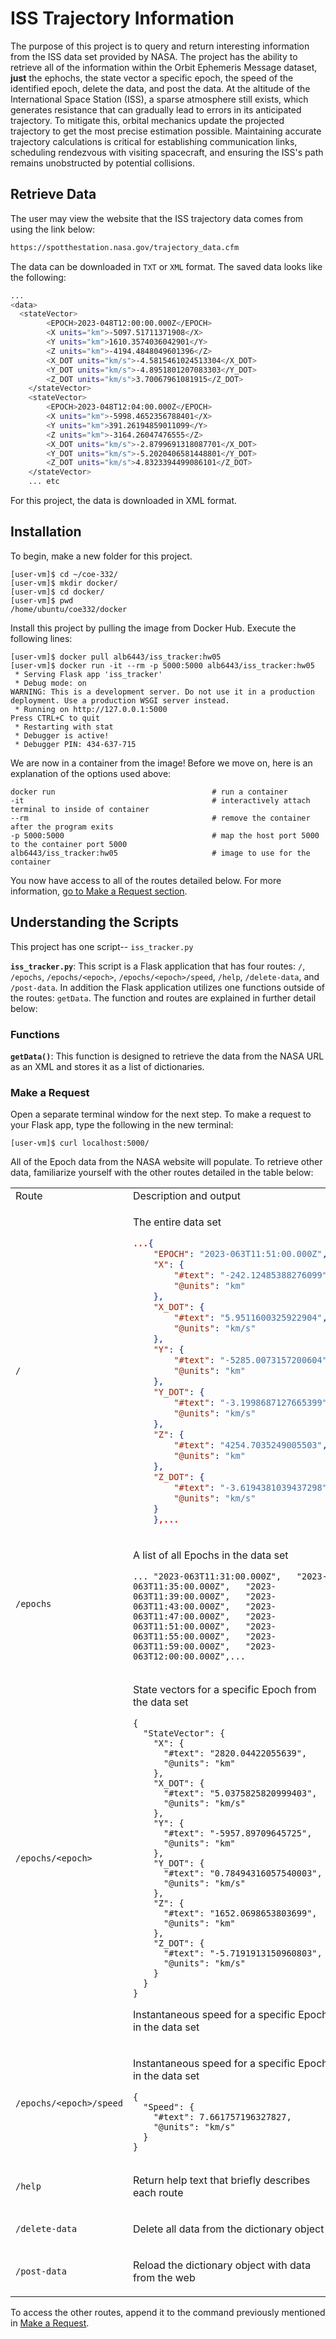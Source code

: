 # ISS Trajectory Information

The purpose of this project is to query and return interesting information from the ISS data set provided by NASA. The project has the ability to retrieve all of the information within the Orbit Ephemeris Message dataset, **just** the ephochs, the state vector a specific epoch, the speed of the identified epoch, delete the data, and post the data. At the altitude of the International Space Station (ISS), a sparse atmosphere still exists, which generates resistance that can gradually lead to errors in its anticipated trajectory. To mitigate this, orbital mechanics update the projected trajectory to get the most precise estimation possible. Maintaining accurate trajectory calculations is critical for establishing communication links, scheduling rendezvous with visiting spacecraft, and ensuring the ISS's path remains unobstructed by potential collisions.

## Retrieve Data

The user may view the website that the ISS trajectory data comes from using the link below:

```bash
https://spotthestation.nasa.gov/trajectory_data.cfm
```
The data can be downloaded in ``TXT`` or ``XML`` format. The saved data looks like the following: 

```bash
...
<data>
  <stateVector>
        <EPOCH>2023-048T12:00:00.000Z</EPOCH>
        <X units="km">-5097.51711371908</X>
        <Y units="km">1610.3574036042901</Y>
        <Z units="km">-4194.4848049601396</Z>
        <X_DOT units="km/s">-4.5815461024513304</X_DOT>
        <Y_DOT units="km/s">-4.8951801207083303</Y_DOT>
        <Z_DOT units="km/s">3.70067961081915</Z_DOT>
    </stateVector>
    <stateVector>
        <EPOCH>2023-048T12:04:00.000Z</EPOCH>
        <X units="km">-5998.4652356788401</X>
        <Y units="km">391.26194859011099</Y>
        <Z units="km">-3164.26047476555</Z>
        <X_DOT units="km/s">-2.8799691318087701</X_DOT>
        <Y_DOT units="km/s">-5.2020406581448801</Y_DOT>
        <Z_DOT units="km/s">4.8323394499086101</Z_DOT>
    </stateVector>
    ... etc
```
For this project, the data is downloaded in XML format.

## Installation

To begin, make a new folder for this project.
```console
[user-vm]$ cd ~/coe-332/
[user-vm]$ mkdir docker/
[user-vm]$ cd docker/
[user-vm]$ pwd
/home/ubuntu/coe332/docker
```

Install this project by pulling the image from Docker Hub. Execute the following lines:
```console
[user-vm]$ docker pull alb6443/iss_tracker:hw05
[user-vm]$ docker run -it --rm -p 5000:5000 alb6443/iss_tracker:hw05
 * Serving Flask app 'iss_tracker'
 * Debug mode: on
WARNING: This is a development server. Do not use it in a production deployment. Use a production WSGI server instead.
 * Running on http://127.0.0.1:5000
Press CTRL+C to quit
 * Restarting with stat
 * Debugger is active!
 * Debugger PIN: 434-637-715
```
We are now in a container from the image! Before we move on, here is an explanation of the options used above:
```console
docker run                                   # run a container
-it                                          # interactively attach terminal to inside of container
--rm                                         # remove the container after the program exits
-p 5000:5000                                 # map the host port 5000 to the container port 5000
alb6443/iss_tracker:hw05                     # image to use for the container
```
You now have access to all of the routes detailed below. For more information, [go to Make a Request section](#make-a-request).

## Understanding the Scripts

This project has one script-- ``iss_tracker.py`` 

**``iss_tracker.py``**: This script is a Flask application that has four routes: ``/``, ``/epochs``, ``/epochs/<epoch>``, ``/epochs/<epoch>/speed``, ``/help``, ``/delete-data``, and ``/post-data``. In addition the Flask application utilizes one functions outside of the routes: ``getData``. The function and routes are explained in further detail below:

### Functions
**``getData()``**: This function is designed to retrieve the data from the NASA URL as an XML and stores it as a list of dictionaries. 

### Make a Request
Open a separate terminal window for the next step. To make a request to your Flask app, type the following in the new terminal:

```console
[user-vm]$ curl localhost:5000/
```
All of the Epoch data from the NASA website will populate. To retrieve other data, familiarize yourself with the other routes detailed in the table below:

<table>
<tr>
<td> Route </td> <td> Description and output</td>
</tr>
<tr>
<td> <code>/</code> </td>
<td>

The entire data set
```json
...{
    "EPOCH": "2023-063T11:51:00.000Z",
    "X": {
        "#text": "-242.12485388276099",
        "@units": "km"
    },
    "X_DOT": {
        "#text": "5.9511600325922904",
        "@units": "km/s"
    },
    "Y": {
        "#text": "-5285.0073157200604",
        "@units": "km"
    },
    "Y_DOT": {
        "#text": "-3.1998687127665399",
        "@units": "km/s"
    },
    "Z": {
        "#text": "4254.7035249005503",
        "@units": "km"
    },
    "Z_DOT": {
        "#text": "-3.6194381039437298",
        "@units": "km/s"
    }
    },...
```
</td>
</tr>
<tr>
<td> <code>/epochs</code> </td>
<td>

A list of all Epochs in the data set               

``` 
... "2023-063T11:31:00.000Z",   "2023-063T11:35:00.000Z",   "2023-063T11:39:00.000Z",   "2023-063T11:43:00.000Z",   "2023-063T11:47:00.000Z",   "2023-063T11:51:00.000Z",   "2023-063T11:55:00.000Z",   "2023-063T11:59:00.000Z",   "2023-063T12:00:00.000Z",...
```

</td>
</tr>

<tr>
<td> <code>/epochs/&ltepoch&gt </code> </td>
<td>

State vectors for a specific Epoch from the data set               

``` 
{
  "StateVector": {
    "X": {
      "#text": "2820.04422055639",
      "@units": "km"
    },
    "X_DOT": {
      "#text": "5.0375825820999403",
      "@units": "km/s"
    },
    "Y": {
      "#text": "-5957.89709645725",
      "@units": "km"
    },
    "Y_DOT": {
      "#text": "0.78494316057540003",
      "@units": "km/s"
    },
    "Z": {
      "#text": "1652.0698653803699",
      "@units": "km"
    },
    "Z_DOT": {
      "#text": "-5.7191913150960803",
      "@units": "km/s"
    }
  }
}
```
Instantaneous speed for a specific Epoch in the data set
</td>
</tr>

<tr>
<td> <code>/epochs/&ltepoch&gt/speed </code> </td>
<td>

Instantaneous speed for a specific Epoch in the data set               

``` 
{
  "Speed": {
    "#text": 7.661757196327827,
    "@units": "km/s"
  }
}
```

</td>
</tr>

<tr>
<td> <code>/help </code> </td>
<td>

Return help text that briefly describes each route

</td>
</tr>

<tr>
<td> <code>/delete-data </code> </td>
<td>

Delete all data from the dictionary object

</td>
</tr>

<tr>
<td> <code>/post-data </code> </td>
<td>

Reload the dictionary object with data from the web

</td>
</tr>
</table>                                      

To access the other routes, append it to the command previously mentioned in [Make a Request](#make-a-request).